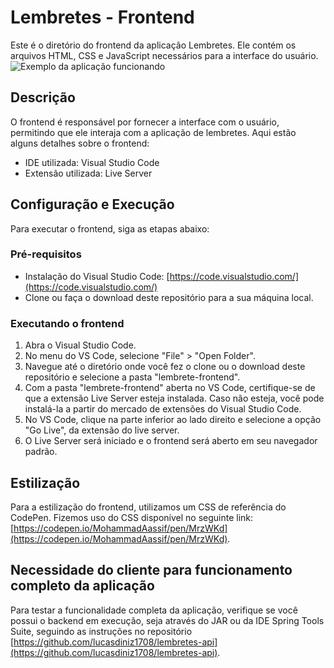 # Lembretes - Frontend

Este é o diretório do frontend da aplicação Lembretes. Ele contém os arquivos HTML, CSS e JavaScript necessários para a interface do usuário.<br>
                      ![Exemplo da aplicação funcionando](https://github.com/lucasdiniz1708/lembretes-front/blob/main/AplicacaoView.png)
## Descrição

O frontend é responsável por fornecer a interface com o usuário, permitindo que ele interaja com a aplicação de lembretes. Aqui estão alguns detalhes sobre o frontend:

- IDE utilizada: Visual Studio Code
- Extensão utilizada: Live Server

## Configuração e Execução

Para executar o frontend, siga as etapas abaixo:

### Pré-requisitos

- Instalação do Visual Studio Code: [https://code.visualstudio.com/](https://code.visualstudio.com/)
- Clone ou faça o download deste repositório para a sua máquina local.

### Executando o frontend

1. Abra o Visual Studio Code.
2. No menu do VS Code, selecione "File" > "Open Folder".
3. Navegue até o diretório onde você fez o clone ou o download deste repositório e selecione a pasta "lembrete-frontend".
4. Com a pasta "lembrete-frontend" aberta no VS Code, certifique-se de que a extensão Live Server esteja instalada. Caso não esteja, você pode instalá-la a partir do mercado de extensões do Visual Studio Code.
5. No VS Code, clique na parte inferior ao lado direito e selecione a opção "Go Live", da extensão do live server.
6. O Live Server será iniciado e o frontend será aberto em seu navegador padrão.

## Estilização

Para a estilização do frontend, utilizamos um CSS de referência do CodePen. Fizemos uso do CSS disponível no seguinte link: [https://codepen.io/MohammadAassif/pen/MrzWKd](https://codepen.io/MohammadAassif/pen/MrzWKd).

## Necessidade do cliente para funcionamento completo da aplicação

Para testar a funcionalidade completa da aplicação, verifique se você possui o backend em execução, seja através do JAR ou da IDE Spring Tools Suite, seguindo as instruções no repositório [https://github.com/lucasdiniz1708/lembretes-api](https://github.com/lucasdiniz1708/lembretes-api).
